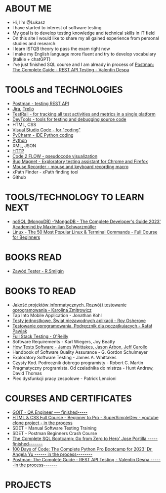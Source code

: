 # ABOUT ME #

- Hi, I’m @Lukasz
- I have started to interest of software testing
- My goal is to develop testing knowledge and technical skills in IT field
- On this site I would like to share my all gained experience from personal studies and research
- I learn ISTQB theory to pass the exam right now
- I make my English language more fluent and try to develop vocabulary (italkie + chatGPT)
- I've just finished SQL course and I am already in process of [Postman: The Complete Guide - REST API Testing - Valentin Despa](https://www.udemy.com/course/postman-the-complete-guide/)

# TOOLS and TECHNOLOGIES

- [Postman - testing REST API](https://www.postman.com)
- [Jira](https://www.atlassian.com/software/jira), [Trello](https://trello.com)
- [TestRail - for tracking all test activities and metrics in a single platform ](https://www.testrail.com/)
- [DevTools - tools for testing and debugging source code](https://www.freecodecamp.org/news/learn-how-to-use-the-chrome-devtools-to-troubleshoot-websites/)
- HTML, CSS 
- [Visual Studio Code - for "coding"](https://code.visualstudio.com)
- [PyCharm - IDE Python coding](https://www.jetbrains.com/pycharm/)
- [Python](https://www.python.org)
- XML, JSON
- [HTTP](https://www.freecodecamp.org/news/what-is-http/)
- [Code 2 FLOW - pseudocode visualization](https://code2flow.com)
- [Bug Magnet - Exploratory testing assistant for Chrome and Firefox](https://bugmagnet.org)
- [Mouse Recorder - mouse and keyboard recording macro](https://www.mouserecorder.com)
- xPath Finder - xPath finding tool
- Github

# TOOLS/TECHNOLOGY TO LEARN NEXT

- [noSQL (MongoDB) -'MongoDB - The Complete Developer's Guide 2023' Academind by Maximilian Schwarzmüller](https://www.udemy.com/course/mongodb-the-complete-developers-guide/)
- [Linux - The 50 Most Popular Linux & Terminal Commands - Full Course for Beginners](https://www.youtube.com/watch?v=ZtqBQ68cfJc&list=PL2UztW33lt6tqcQ0Odfvo3_wixbDJNLNM)




# BOOKS READ 
- [Zawód Tester - R.Smilgin](https://lubimyczytac.pl/ksiazka/291227/zawod-tester)

# BOOKS TO READ
- [Jakość projektów informatycznych. Rozwój i testowanie oprogramowania - Karolina Zmitrowicz](https://lubimyczytac.pl/ksiazka/276514/jakosc-projektow-informatycznych-rozwoj-i-testowanie-oprogramowania)
- Tap Into Mobile Application - Jonathan Kohl
- [Testy jednostkowe. Świat niezawodnych aplikacji - Roy Osherove](https://lubimyczytac.pl/ksiazka/243300/testy-jednostkowe-swiat-niezawodnych-aplikacji)
- [Testowanie oprogramowania. Podręcznik dla początkujących - Rafał Pawlak](https://lubimyczytac.pl/ksiazka/236563/testowanie-oprogramowania-podrecznik-dla-poczatkujacych)
- [Full Stack Testing - O'Reilly](https://helion.pl/ksiazki/testowanie-full-stack-praktyczny-przewodnik-dostarczania-oprogramowania-wysokiej-jakosci-gayathri-mohan,tefust.htm#format/d)
- Software Requirements - Karl Wiegers, Joy Beatty
- [How Tests Software - James Whittakes, Jason Arbon, Jeff Carollo](https://lubimyczytac.pl/ksiazka/199649/how-google-tests-software)
- Handbook of Software Quality Assurance - G. Gordon Schulmeyer
- Exploratory Software Testing - James A. Whittakes
- Czysty Kod. Podrecznik dobrego programisty - Robert C. Martin
- Pragmatyczny programista. Od czeladnika do mistrza - Hunt Andrew, David Thomas
- Piec dysfunkcji pracy zespolowe - Patrick Lencioni

# COURSES AND CERTIFICATES

- [GOIT - QA Engineer --- finished-----](https://www.goit.global)
- [HTML & CSS Full Course - Beginner to Pro - SuperSimpleDev - youtube clone project - in the process](https://www.youtube.com/watch?v=G3e-cpL7ofc&t=4809s)
- SDET - Manual Software Testing Training
- SDET - Postman Beginners Crash Course
- [The Complete SQL Bootcamp: Go from Zero to Hero' Jose Portilla ----- finished-------](https://www.udemy.com/course/the-complete-sql-bootcamp/)
- [100 Days of Code: The Complete Python Pro Bootcamp for 2023' Dr. Angela Yu ------ in the process--------](https://www.udemy.com/course/100-days-of-code/)
- [Postman: The Complete Guide - REST API Testing - Valentin Despa ------in the process-------](https://www.udemy.com/course/postman-the-complete-guide/)

# PROJECTS


<!---
LukasGolebiewski/LukasGolebiewski is a ✨ special ✨ repository because its `README.md` (this file) appears on your GitHub profile.
You can click the Preview link to take a look at your changes.
--->

